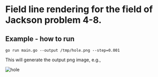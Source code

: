 # Field line rendering for the field of Jackson problem 4-8.
## Example - how to run
```
go run main.go --output /tmp/hole.png --step=0.001
```

This will generate the output png image, e.g.,

![hole](https://github.com/euphoricrhino/jackson-em-notes/assets/107862003/187b8b3a-254b-4fc0-a4ac-379fd54e66bf)
